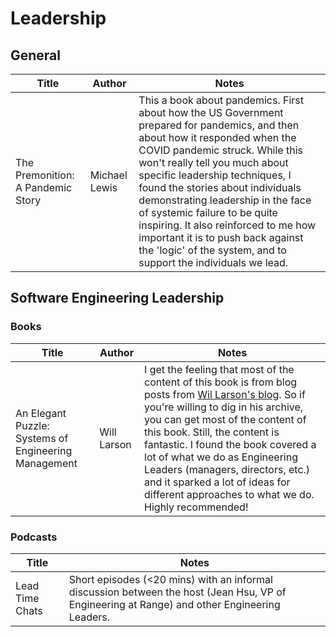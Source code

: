 # Leadership

## General

| Title | Author | Notes | 
| ----- | ------ | ----- | 
| The Premonition: A Pandemic Story | Michael Lewis | This a book about pandemics. First about how the US Government prepared for pandemics, and then about how it responded when the COVID pandemic struck. While this won't really tell you much about specific leadership techniques, I found the stories about individuals demonstrating leadership in the face of systemic failure to be quite inspiring. It also reinforced to me how important it is to push back against the 'logic' of the system, and to support the individuals we lead. | 

## Software Engineering Leadership

### Books

| Title | Author | Notes | 
| ----- | ------ | ----- | 
| An Elegant Puzzle: Systems of Engineering Management | Will Larson | I get the feeling that most of the content of this book is from blog posts from [Wil Larson's blog](https://lethain.com/). So if you're willing to dig in his archive, you can get most of the content of this book. Still, the content is fantastic. I found the book covered a lot of what we do as Engineering Leaders (managers, directors, etc.) and it sparked a lot of ideas for different approaches to what we do. Highly recommended! | 

### Podcasts
| Title | Notes | 
| ----- | ----- | 
| Lead Time Chats | Short episodes (<20 mins) with an informal discussion between the host (Jean Hsu, VP of Engineering at Range) and other Engineering Leaders. | 
